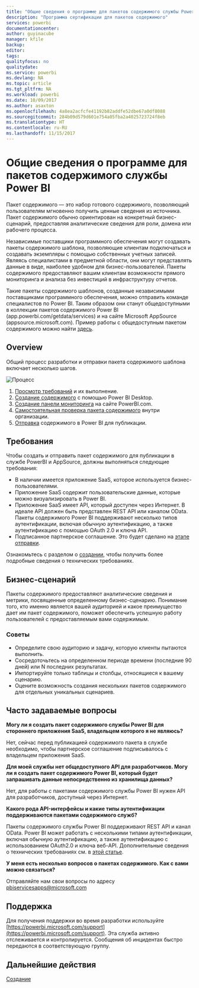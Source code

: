 ```yaml
---
title: "Общие сведения о программе для пакетов содержимого службы Power BI"
description: "Программа сертификации для пакетов содержимого"
services: powerbi
documentationcenter: 
author: guyinacube
manager: kfile
backup: 
editor: 
tags: 
qualityfocus: no
qualitydate: 
ms.service: powerbi
ms.devlang: NA
ms.topic: article
ms.tgt_pltfrm: NA
ms.workload: powerbi
ms.date: 10/09/2017
ms.author: asaxton
ms.openlocfilehash: 4a8ea2acfcfe41192b82addfe52dbe67a0df8088
ms.sourcegitcommit: 284b09d579d601e754a05fba2a4025723724f8eb
ms.translationtype: HT
ms.contentlocale: ru-RU
ms.lasthandoff: 11/15/2017
---
```

# <a name="overview-of-the-power-bi-service-content-pack-program"></a>Общие сведения о программе для пакетов содержимого службы Power BI
Пакет содержимого — это набор готового содержимого, позволяющий пользователям мгновенно получить ценные сведения из источника. Пакет содержимого обычно ориентирован на конкретный бизнес-сценарий, предоставляя аналитические сведения для роли, домена или рабочего процесса.

Независимые поставщики программного обеспечения могут создавать пакеты содержимого шаблона, позволяющие клиентам подключаться и создавать экземпляры с помощью собственных учетных записей. Являясь специалистами в предметной области, они могут представлять данные в виде, наиболее удобном для бизнес-пользователей. Пакеты содержимого предоставляют вашим клиентам возможности прямого мониторинга и анализа без инвестиций в инфраструктуру отчетов. 

Такие пакеты содержимого шаблонов, созданные независимыми поставщиками программного обеспечения, можно отправить команде специалистов по Power BI. Таким образом они станут общедоступными в коллекции пакетов содержимого Power BI (app.powerbi.com/getdata/services) и на сайте Microsoft AppSource (appsource.microsoft.com). Пример работы с общедоступным пакетом содержимого можно найти [здесь](template-content-pack-experience.md).

## <a name="overview"></a>Overview
Общий процесс разработки и отправки пакета содержимого шаблона включает несколько шагов.

 ![Процесс](media/service-content-pack-overview/developer-content-pack-overview.png)

1. [Просмотр требований](#requirements) и их выполнение.
2. [Создание содержимого](template-content-pack-authoring.md#queries) с помощью Power BI Desktop.
3. [Создание панели мониторинга](template-content-pack-authoring.md#dashboard) на сайте PowerBI.com.
4. [Самостоятельная проверка пакета содержимого](template-content-pack-testing.md) внутри организации.
5. [Отправка](template-content-pack-testing.md#submission) содержимого в Power BI для публикации.

<a name="requirements"></a>

## <a name="requirements"></a>Требования
Чтобы создать и отправить пакет содержимого для публикации в службе PowerBI и AppSource, должны выполняться следующие требования:

* В наличии имеется приложение SaaS, которое используется бизнес-пользователями.
* Приложение SaaS содержит пользовательские данные, которые можно визуализировать в Power BI.
* Приложение SaaS имеет API, который доступен через Интернет. В идеале API должен быть представлен REST API или каналом OData. Пакеты содержимого Power BI поддерживают несколько типов аутентификации, включая обычную аутентификацию, а также аутентификацию с помощью OAuth 2.0 и ключа API. 
* Подписанное партнерское соглашение. Это будет сделано на [этапе отправки](template-content-pack-testing.md#submission).

Ознакомьтесь с разделом о [создании](template-content-pack-authoring.md), чтобы получить более подробные сведения о технических требованиях.

## <a name="business-scenario"></a>Бизнес-сценарий
Пакеты содержимого предоставляют аналитические сведения и метрики, посвященные определенному бизнес-сценарию. Понимание того, кто именно является вашей аудиторией и какое преимущество дает им пакет содержимого, поможет обеспечить успешную работу пользователей с предоставляемым вами содержимым.

### <a name="tips"></a>Советы
* Определите свою аудиторию и задачу, которую клиенты пытаются выполнить.  
* Сосредоточьтесь на определенном периоде времени (последние 90 дней) или N последних результатах.  
* Импортируйте только таблицы и столбцы, относящиеся к вашему сценарию.  
* Оцените возможность создания нескольких пакетов содержимого для отдельных уникальных сценариев.  

## <a name="frequently-asked-questions"></a>Часто задаваемые вопросы
**Могу ли я создать пакет содержимого службы Power BI для стороннего приложения SaaS, владельцем которого я не являюсь?**

Нет, сейчас перед публикацией содержимого пакета в службе необходимо, чтобы партнерское соглашение подписывалось с владельцем приложения SaaS.

**Для моей службы нет общедоступного API для разработчиков. Могу ли я создать пакет содержимого Power BI, который будет запрашивать данные непосредственно из хранилища данных?**

Нет, для работы с пакетами содержимого службы Power BI нужен API для разработчиков, доступный через Интернет.

**Какого рода API-интерфейсы и какие типы аутентификации поддерживаются пакетами содержимого служб?**

Пакеты содержимого службы Power BI поддерживают REST API и канал OData. Power BI может работать с несколькими типами аутентификации, включая обычную аутентификацию, а также аутентификацию с использованием OAuth2.0 и ключа веб-API. Дополнительные сведения о технических требованиях см. в [этой статье](template-content-pack-authoring.md#dashboard).

**У меня есть несколько вопросов о пакетах содержимого. Как с вами можно связаться?**

Отправляйте нам свои вопросы по адресу pbiservicesapps@microsoft.com

## <a name="support"></a>Поддержка
Для получения поддержки во время разработки используйте [https://powerbi.microsoft.com/support](https://powerbi.microsoft.com/support). Эта служба активно отслеживается и контролируется. Сообщения об инцидентах быстро передаются в соответствующую группу.

## <a name="next-step"></a>Дальнейшие действия
[Создание](template-content-pack-authoring.md)

